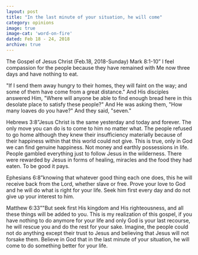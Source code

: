 ```yaml
---
layout: post
title: "In the last minute of your situation, he will come"
category: opinions
image: true
image-cat: 'word-on-fire'
dated: Feb 18 - 24, 2018
archive: true
---
```


The Gospel of Jesus Christ (Feb.18, 2018-Sunday) Mark 8:1-10” I feel compassion for the people because they have remained with Me now three days and have nothing to eat. 

"If I send them away hungry to their homes, they will faint on the way; and some of them have come from a great distance." And His disciples answered Him, "Where will anyone be able to find enough bread here in this desolate place to satisfy these people?" And He was asking them, "How many loaves do you have?" And they said, "seven."

Hebrews 3:8”Jesus Christ is the same yesterday and today and forever. The only move you can do is to come to him no matter what. The people refused to go home although they knew their insufficiency materially because of their happiness within that this world could not give. This is true, only in God we can find genuine happiness. Not money and earthly possessions in life. People gambled everything just to follow Jesus in the wilderness. There were rewarded by Jesus in forms of healing, miracles and the food they had eaten. To be good it pays.

Ephesians 6:8”knowing that whatever good thing each one does, this he will receive back from the Lord, whether slave or free. Prove your love to God and he will do what is right for your life. Seek him first every day and do not give up your interest to him. 

Matthew 6:33”"But seek first His kingdom and His righteousness, and all these things will be added to you. This is my realization of this gospel, if you have nothing to do anymore for your life and only God is your last recourse, he will rescue you and do the rest for your sake. Imagine, the people could not do anything except their trust to Jesus and believing that Jesus will not forsake them. Believe in God that in the last minute of your situation, he will come to do something better for your life.

